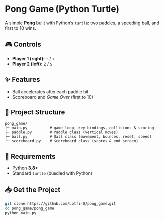# Pong Game (Python Turtle)

A simple **Pong** built with Python’s `turtle`: two paddles, a speeding ball, and first to 10 wins.

## 🎮 Controls
- **Player 1 (right):** `↑` / `↓`
- **Player 2 (left):** `Z` / `S`

## ✨ Features
- Ball accelerates after each paddle hit
- Scoreboard and *Game Over* (first to 10)

## 🧱 Project Structure
    pong_game/
    ├─ main.py          # game loop, key bindings, collisions & scoring
    ├─ paddle.py        # Paddle class (vertical moves)
    ├─ ball.py          # Ball class (movement, bounces, reset, speed)
    └─ scoreboard.py    # Scoreboard class (scores & end screen)

## 🔧 Requirements
- Python **3.8+**
- Standard `turtle` (bundled with Python)

## 📥 Get the Project
```bash
git clone https://github.com/Lotfi-D/pong_game.git
cd pong_game/pong_game
python main.py
